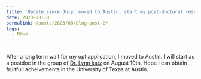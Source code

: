 ```yaml
---
title: 'Update since July: moved to Austin, start my post-doctoral research works'
date: 2023-08-10
permalink: /posts/2023/08/blog-post-2/
tags:
  - News
  
---
```


After a long term wait for my opt application, I moved to Austin. I will start as a postdoc in the group of [Dr. Lynn katz](https://www.caee.utexas.edu/people/faculty/faculty-directory/katz) on August 10th. Hope I can obtain fruitfull acheivements in the University of Texas at Austin. 

